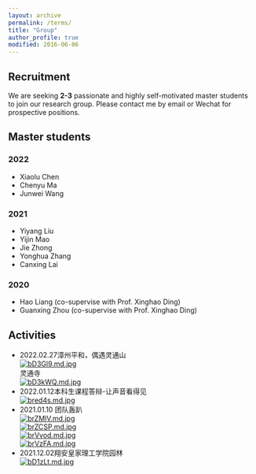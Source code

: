 ```yaml
---
layout: archive
permalink: /terms/
title: "Group"
author_profile: true
modified: 2016-06-06
---
```


<!-- {% include base_path %}
{% include toc %} -->
<!-- ## Ph.D. students -->
## Recruitment
We are seeking <b>2-3</b> passionate and highly self-motivated master students to join our research group. Please contact me by email or Wechat for prospective positions. 
## Master students


### 2022
 * Xiaolu Chen
 * Chenyu Ma
 * Junwei Wang

### 2021
* Yiyang Liu
* Yijin Mao
* Jie Zhong
* Yonghua Zhang
* Canxing Lai
  
### 2020
* Hao Liang (co-supervise with Prof. Xinghao Ding)
* Guanxing Zhou (co-supervise with Prof. Xinghao Ding)
## Activities
* 2022.02.27漳州平和，偶遇灵通山<br>
[![bD3Gl9.md.jpg](https://s1.ax1x.com/2022/03/06/bD3Gl9.md.jpg)](https://imgtu.com/i/bD3Gl9)<br>
灵通寺<br>
[![bD3kWQ.md.jpg](https://s1.ax1x.com/2022/03/06/bD3kWQ.md.jpg)](https://imgtu.com/i/bD3kWQ)<br>
* 2022.01.12本科生课程答辩-让声音看得见<br>
[![bred4s.md.jpg](https://s1.ax1x.com/2022/03/06/bred4s.md.jpg)](https://imgtu.com/i/bred4s)<br>
* 2021.01.10 团队轰趴<br>
[![brZMlV.md.jpg](https://s1.ax1x.com/2022/03/06/brZMlV.md.jpg)](https://imgtu.com/i/brZMlV)<br>
[![brZCSP.md.jpg](https://s1.ax1x.com/2022/03/06/brZCSP.md.jpg)](https://imgtu.com/i/brZCSP)<br>
[![brVvod.md.jpg](https://s1.ax1x.com/2022/03/06/brVvod.md.jpg)](https://imgtu.com/i/brVvod)<br>
[![brVzFA.md.jpg](https://s1.ax1x.com/2022/03/06/brVzFA.md.jpg)](https://imgtu.com/i/brVzFA)<br>
* 2021.12.02翔安皇家理工学院园林<br>
[![bD1zLt.md.jpg](https://s1.ax1x.com/2022/03/06/bD1zLt.md.jpg)](https://imgtu.com/i/bD1zLt)<br>

  




